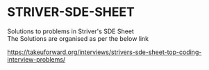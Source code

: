 # STRIVER-SDE-SHEET
Solutions to problems in Striver's SDE Sheet
<br/>
The Solutions are organised as per the below link

https://takeuforward.org/interviews/strivers-sde-sheet-top-coding-interview-problems/
